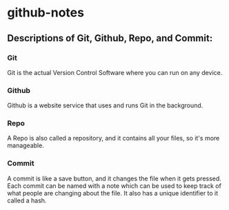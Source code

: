 # github-notes
## Descriptions of Git, Github, Repo, and Commit:
### Git
Git is the actual Version Control Software where you can run on any device. 
### Github
Github is a website service that uses and runs Git in the background. 
### Repo
A Repo is also called a repository, and it contains all your files, so it's more manageable. 
### Commit
A commit is like a save button, and it changes the file when it gets pressed. Each commit can be named with a note which can be used to keep track of what people are changing about the file. It also has a unique identifier to it called a hash. 
